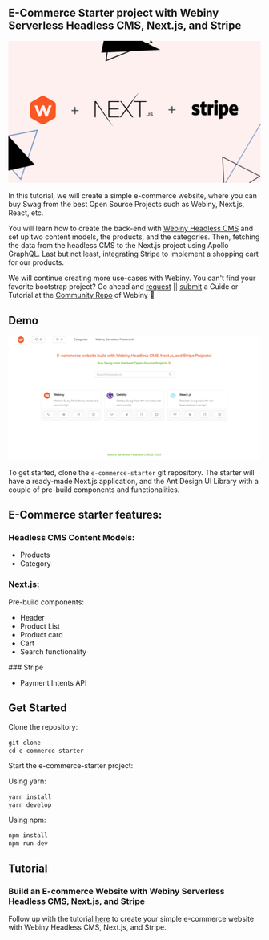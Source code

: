 ## E-Commerce Starter project with Webiny Serverless Headless CMS, Next.js, and Stripe

![Cover](/cover.png)

In this tutorial, we will create a simple e-commerce website, where you can buy Swag
from the best Open Source Projects such as Webiny, Next.js, React, etc.

You will learn how to create the back-end with [Webiny Headless CMS](http://docs.webiny.com/docs/webiny-apps/headless-cms/features/content-modeling) and set up two content models, the products, and the categories. Then, fetching the data from the headless CMS to the Next.js project using Apollo GraphQL.
Last but not least, integrating Stripe to implement a shopping cart for our products.

We will continue creating more use-cases with Webiny. You can't find your favorite bootstrap project? Go ahead and [request](https://github.com/webiny/community/issues/new?assignees=&labels=&template=submit-a-request-for-a-tutorial-guide.md&title=%5BTOPIC%5D) || [submit](https://github.com/webiny/community/issues/new?assignees=&labels=&template=submit-a-tutorial-guide.md&title=%5BSUBMIT%5D) a Guide or Tutorial at the [Community Repo](https://github.com/webiny/community/issues/new/choose) of Webiny 🚀

## Demo

![Demo](/demo.png)

To get started, clone the `e-commerce-starter` git repository.
The starter will have a ready-made Next.js application, and the Ant Design UI Library with a couple of pre-build components and functionalities.

## E-Commerce starter features:

### Headless CMS Content Models:

-   Products
-   Category

### Next.js:

Pre-build components:

-   Header
-   Product List
-   Product card
-   Cart
-   Search functionality

### Stripe

-   Payment Intents API

## Get Started

Clone the repository:

```
git clone
cd e-commerce-starter
```

Start the e-commerce-starter project:

Using yarn:

```
yarn install
yarn develop
```

Using npm:

```
npm install
npm run dev
```

## Tutorial

### Build an E-commerce Website with Webiny Serverless Headless CMS, Next.js, and Stripe

Follow up with the tutorial [here]() to create your simple e-commerce website with Webiny Headless CMS, Next.js, and Stripe.
